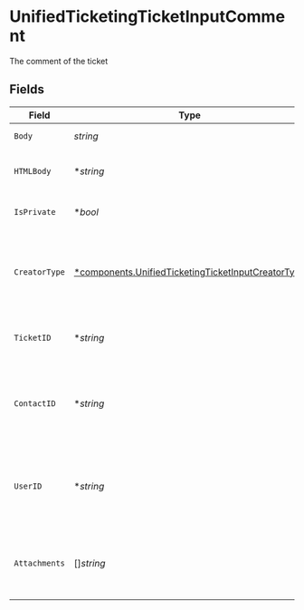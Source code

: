 # UnifiedTicketingTicketInputComment

The comment of the ticket


## Fields

| Field                                                                                                                   | Type                                                                                                                    | Required                                                                                                                | Description                                                                                                             | Example                                                                                                                 |
| ----------------------------------------------------------------------------------------------------------------------- | ----------------------------------------------------------------------------------------------------------------------- | ----------------------------------------------------------------------------------------------------------------------- | ----------------------------------------------------------------------------------------------------------------------- | ----------------------------------------------------------------------------------------------------------------------- |
| `Body`                                                                                                                  | *string*                                                                                                                | :heavy_check_mark:                                                                                                      | The body of the comment                                                                                                 | Assigned to Eric !                                                                                                      |
| `HTMLBody`                                                                                                              | **string*                                                                                                               | :heavy_minus_sign:                                                                                                      | The html body of the comment                                                                                            | <p>Assigned to Eric !</p>                                                                                               |
| `IsPrivate`                                                                                                             | **bool*                                                                                                                 | :heavy_minus_sign:                                                                                                      | The public status of the comment                                                                                        | false                                                                                                                   |
| `CreatorType`                                                                                                           | [*components.UnifiedTicketingTicketInputCreatorType](../../models/components/unifiedticketingticketinputcreatortype.md) | :heavy_minus_sign:                                                                                                      | The creator type of the comment. Authorized values are either USER or CONTACT                                           | USER                                                                                                                    |
| `TicketID`                                                                                                              | **string*                                                                                                               | :heavy_minus_sign:                                                                                                      | The UUID of the ticket the comment is tied to                                                                           | 801f9ede-c698-4e66-a7fc-48d19eebaa4f                                                                                    |
| `ContactID`                                                                                                             | **string*                                                                                                               | :heavy_minus_sign:                                                                                                      | The UUID of the contact which the comment belongs to (if no user_id specified)                                          | 801f9ede-c698-4e66-a7fc-48d19eebaa4f                                                                                    |
| `UserID`                                                                                                                | **string*                                                                                                               | :heavy_minus_sign:                                                                                                      | The UUID of the user which the comment belongs to (if no contact_id specified)                                          | 801f9ede-c698-4e66-a7fc-48d19eebaa4f                                                                                    |
| `Attachments`                                                                                                           | []*string*                                                                                                              | :heavy_minus_sign:                                                                                                      | The attachements UUIDs tied to the comment                                                                              | [<br/>"801f9ede-c698-4e66-a7fc-48d19eebaa4f"<br/>]                                                                      |